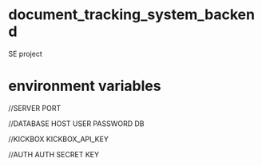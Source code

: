 # document_tracking_system_backend
SE project

# environment variables

//SERVER
PORT

//DATABASE
HOST
USER
PASSWORD
DB

//KICKBOX
KICKBOX_API_KEY

//AUTH
AUTH SECRET KEY
